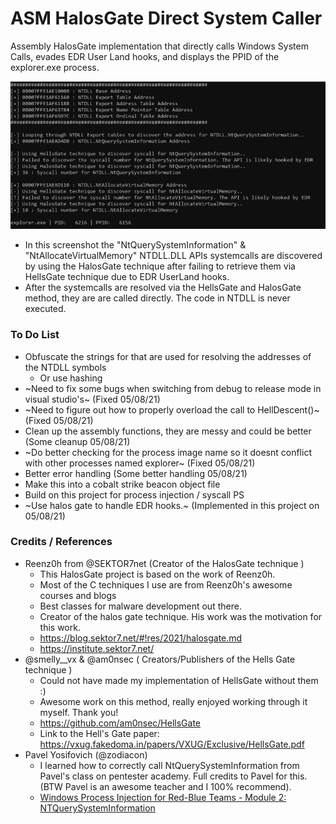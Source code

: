 # ASM HalosGate Direct System Caller
Assembly HalosGate implementation that directly calls Windows System Calls, evades EDR User Land hooks, and displays the PPID of the explorer.exe process.

![](/imgs/asmHalosGatePoc.png)
+ In this screenshot the "NtQuerySystemInformation" & "NtAllocateVirtualMemory" NTDLL.DLL APIs systemcalls are discovered by using the HalosGate technique after failing to retrieve them via HellsGate technique due to EDR UserLand hooks.
+ After the systemcalls are resolved via the HellsGate and HalosGate method, they are are called directly. The code in NTDLL is never executed.

### To Do List
+ Obfuscate the strings for that are used for resolving the addresses of the NTDLL symbols
  + Or use hashing
+ ~Need to fix some bugs when switching from debug to release mode in visual studio's~ (Fixed 05/08/21)
+ ~Need to figure out how to properly overload the call to HellDescent()~ (Fixed 05/08/21)
+ Clean up the assembly functions, they are messy and could be better (Some cleanup 05/08/21)
+ ~Do better checking for the process image name so it doesnt conflict with other processes named explorer~ (Fixed 05/08/21)
+ Better error handling (Some better handling 05/08/21)
+ Make this into a cobalt strike beacon object file
+ Build on this project for process injection / syscall PS 
+ ~Use halos gate to handle EDR hooks.~ (Implemented in this project on 05/08/21)

### Credits / References
+ Reenz0h from @SEKTOR7net (Creator of the HalosGate technique )
  + This HalosGate project is based on the work of Reenz0h.
  + Most of the C techniques I use are from Reenz0h's awesome courses and blogs 
  + Best classes for malware development out there.
  + Creator of the halos gate technique. His work was the motivation for this work.
  + https://blog.sektor7.net/#!res/2021/halosgate.md 
  + https://institute.sektor7.net/
+ @smelly__vx & @am0nsec ( Creators/Publishers of the Hells Gate technique )
  + Could not have made my implementation of HellsGate without them :)
  + Awesome work on this method, really enjoyed working through it myself. Thank you!
  + https://github.com/am0nsec/HellsGate 
  + Link to the Hell's Gate paper: https://vxug.fakedoma.in/papers/VXUG/Exclusive/HellsGate.pdf
+ Pavel Yosifovich (@zodiacon)
  + I learned how to correctly call NtQuerySystemInformation from Pavel's class on pentester academy. Full credits to Pavel for this. (BTW Pavel is an awesome teacher and I 100% recommend).
  + [Windows Process Injection for Red-Blue Teams - Module 2: NTQuerySystemInformation](https://www.pentesteracademy.com/video?id=1634)
